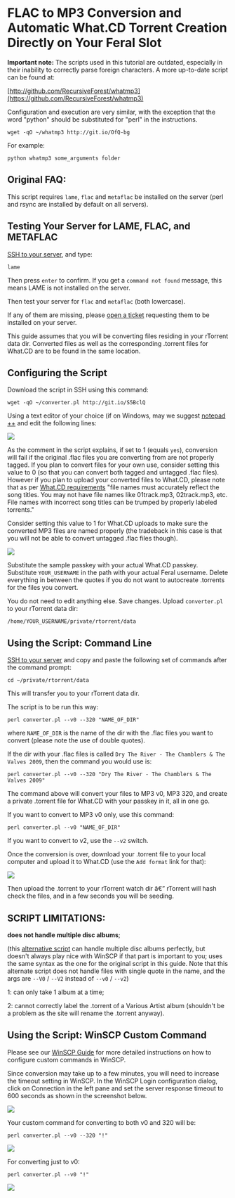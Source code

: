 FLAC to MP3 Conversion and Automatic What.CD Torrent Creation Directly on Your Feral Slot
=========================================================================================

  
**Important note:** The scripts used in this tutorial are outdated, especially in their inability to correctly parse foreign characters. A more up-to-date script can be found at:  
  
[http://github.com/RecursiveForest/whatmp3](https://github.com/RecursiveForest/whatmp3)  
  
Configuration and execution are very similar, with the exception that the word "python" should be substituted for "perl" in the instructions.  
  

    wget -qO ~/whatmp3 http://git.io/OfQ-bg

  
For example:  
  

    python whatmp3 some_arguments folder

  

Original FAQ:
-------------

  
This script requires `lame`, `flac` and `metaflac` be installed on the server (perl and rsync are installed by default on all servers).  
  

Testing Your Server for LAME, FLAC, and METAFLAC
------------------------------------------------

  
[SSH to your server](https://www.feralhosting.com/faq/view?question=12), and type:  
  

    lame

  
Then press `enter` to confirm. If you get a `command not found` message, this means LAME is not installed on the server.  
  
Then test your server for `flac` and `metaflac` (both lowercase).  
  
If any of them are missing, please [open a ticket](https://www.feralhosting.com/manager/tickets/new) requesting them to be installed on your server.  
  
This guide assumes that you will be converting files residing in your rTorrent data dir. Converted files as well as the corresponding .torrent files for What.CD are to be found in the same location.  
  

Configuring the Script
----------------------

  
Download the script in SSH using this command:  
  

    wget -qO ~/converter.pl http://git.io/S5BclQ

  
Using a text editor of your choice (if on Windows, may we suggest [notepad ++](http://notepad-plus-plus.org/) and edit the following lines:  
  
![](https://raw.githubusercontent.com/feralhosting/feralfilehosting/master/Feral%20Wiki/Linux%20Command-Line%20-%20Advanced/FLAC%20to%20MP3%20conversion%20and%20automatic%20What.CD%20torrent%20creation%20directly%20on%20your%20Feral%20slot/1.png)  
  
As the comment in the script explains, if set to 1 (equals `yes`), conversion will fail if the original .flac files you are converting from are not properly tagged. If you plan to convert files for your own use, consider setting this value to 0 (so that you can convert both tagged and untagged .flac files). However if you plan to upload your converted files to What.CD, please note that as per [What.CD requirements](https://what.cd/rules.php?p=upload#h2.3) "file names must accurately reflect the song titles. You may not have file names like 01track.mp3, 02track.mp3, etc. File names with incorrect song titles can be trumped by properly labeled torrents."  
  
Consider setting this value to 1 for What.CD uploads to make sure the converted MP3 files are named properly (the tradeback in this case is that you will not be able to convert untagged .flac files though).  
  
![](https://raw.githubusercontent.com/feralhosting/feralfilehosting/master/Feral%20Wiki/Linux%20Command-Line%20-%20Advanced/FLAC%20to%20MP3%20conversion%20and%20automatic%20What.CD%20torrent%20creation%20directly%20on%20your%20Feral%20slot/2.png)  
  
Substitute the sample passkey with your actual What.CD passkey. Substitute `YOUR_USERNAME` in the path with your actual Feral username. Delete everything in between the quotes if you do not want to autocreate .torrents for the files you convert.  
  
You do not need to edit anything else. Save changes. Upload `converter.pl` to your rTorrent data dir:  
  

    /home/YOUR_USERNAME/private/rtorrent/data

  

Using the Script: Command Line
------------------------------

  
[SSH to your server](https://www.feralhosting.com/faq/view?question=12) and copy and paste the following set of commands after the command prompt:  
  

    cd ~/private/rtorrent/data

  
This will transfer you to your rTorrent data dir.  
  
The script is to be run this way:  
  

    perl converter.pl --v0 --320 "NAME_OF_DIR"

  
where `NAME_OF_DIR` is the name of the dir with the .flac files you want to convert (please note the use of double quotes).  
  
If the dir with your .flac files is called `Dry The River - The Chamblers & The Valves 2009`, then the command you would use is:  
  

    perl converter.pl --v0 --320 "Dry The River - The Chamblers & The Valves 2009"

  
The command above will convert your files to MP3 v0, MP3 320, and create a private .torrent file for What.CD with your passkey in it, all in one go.  
  
If you want to convert to MP3 v0 only, use this command:  
  

    perl converter.pl --v0 "NAME_OF_DIR"

  
If you want to convert to v2, use the `--v2` switch.  
  
Once the conversion is over, download your .torrent file to your local computer and upload it to What.CD (use the `Add format` link for that):  
  
![](https://raw.githubusercontent.com/feralhosting/feralfilehosting/master/Feral%20Wiki/Linux%20Command-Line%20-%20Advanced/FLAC%20to%20MP3%20conversion%20and%20automatic%20What.CD%20torrent%20creation%20directly%20on%20your%20Feral%20slot/3.png)  
  
Then upload the .torrent to your rTorrent watch dir â€” rTorrent will hash check the files, and in a few seconds you will be seeding.  
  

SCRIPT LIMITATIONS:
-------------------

  
**does not handle multiple disc albums**;  
  
(this [alternative script](http://rusak.pastebin.com/f7f2fa9f8) can handle multiple disc albums perfectly, but doesn't always play nice with WinSCP if that part is important to you; uses the same syntax as the one for the original script in this guide. Note that this alternate script does not handle files with single quote in the name, and the args are `--V0` / `--V2` instead of `--v0` / `--v2`)  
  
1: can only take 1 album at a time;  
  
2: cannot correctly label the .torrent of a Various Artist album (shouldn't be a problem as the site will rename the .torrent anyway).  
  

Using the Script: WinSCP Custom Command
---------------------------------------

  
Please see our [WinSCP Guide](https://www.feralhosting.com/faq/view?question=27) for more detailed instructions on how to configure custom commands in WinSCP.  
  
Since conversion may take up to a few minutes, you will need to increase the timeout setting in WinSCP. In the WinSCP Login configuration dialog, click on Connection in the left pane and set the server response timeout to 600 seconds as shown in the screenshot below.  
  
![](https://raw.githubusercontent.com/feralhosting/feralfilehosting/master/Feral%20Wiki/Linux%20Command-Line%20-%20Advanced/FLAC%20to%20MP3%20conversion%20and%20automatic%20What.CD%20torrent%20creation%20directly%20on%20your%20Feral%20slot/4.png)  
  
Your custom command for converting to both v0 and 320 will be:  
  

    perl converter.pl --v0 --320 "!"

  
![](https://raw.githubusercontent.com/feralhosting/feralfilehosting/master/Feral%20Wiki/Linux%20Command-Line%20-%20Advanced/FLAC%20to%20MP3%20conversion%20and%20automatic%20What.CD%20torrent%20creation%20directly%20on%20your%20Feral%20slot/5.png)  
  
For converting just to v0:  
  

    perl converter.pl --v0 "!"

  
![](https://raw.githubusercontent.com/feralhosting/feralfilehosting/master/Feral%20Wiki/Linux%20Command-Line%20-%20Advanced/FLAC%20to%20MP3%20conversion%20and%20automatic%20What.CD%20torrent%20creation%20directly%20on%20your%20Feral%20slot/6.png)  
  

